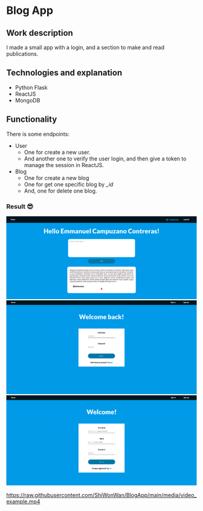 # Blog App

## Work description
 I made a small app with a login, and a section to make and read publications.

## Technologies and explanation
- Python Flask
- ReactJS
- MongoDB

## Functionality
There is some endpoints:
- User
    - One for create a new user.
    - And another one to verify the user login, and then give a token to manage the session in ReactJS.
- Blog
  - One for create a new blog
  - One for get one specific blog by *_id*
  - And, one for delete one blog.

### Result :sunglasses:
![Main blog page](https://raw.githubusercontent.com/ShiWonWan/BlogApp/main/media/main_blog_page.png)
![Sign In](https://raw.githubusercontent.com/ShiWonWan/BlogApp/main/media/signin.png)
![Sign Up](https://raw.githubusercontent.com/ShiWonWan/BlogApp/main/media/signup.png)

https://raw.githubusercontent.com/ShiWonWan/BlogApp/main/media/video_example.mp4
